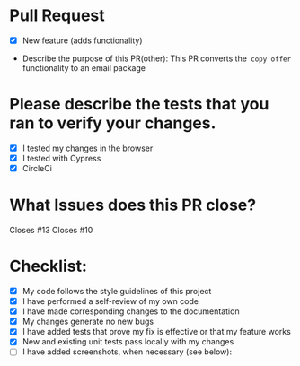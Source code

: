 # Pull Request

- [X] New feature (adds functionality)
- Describe the purpose of this PR(other):
This PR converts the` copy offer` functionality to an email package

# Please describe the tests that you ran to verify your changes.

- [x] I tested my changes in the browser
- [x] I tested with Cypress
- [x] CircleCi

# What Issues does this PR close?
Closes #13 
Closes #10 

# Checklist:

- [x] My code follows the style guidelines of this project
- [x] I have performed a self-review of my own code
- [x] I have made corresponding changes to the documentation
- [x] My changes generate no new bugs
- [x] I have added tests that prove my fix is effective or that my feature works
- [x] New and existing unit tests pass locally with my changes
- [ ] I have added screenshots, when necessary (see below):